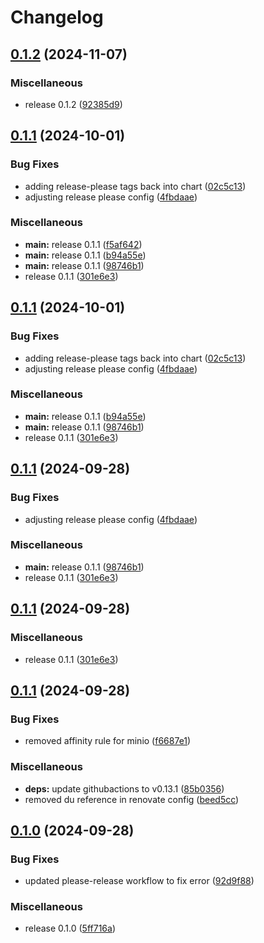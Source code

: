 # Changelog

## [0.1.2](https://github.com/andygodish/lab-dev-stack/compare/v0.1.1...v0.1.2) (2024-11-07)


### Miscellaneous

* release 0.1.2 ([92385d9](https://github.com/andygodish/lab-dev-stack/commit/92385d94b690db8003c812a40f7c1d60f46b84d7))

## [0.1.1](https://github.com/andygodish/uds-dev-stack/compare/v0.1.1...v0.1.1) (2024-10-01)


### Bug Fixes

* adding release-please tags back into chart ([02c5c13](https://github.com/andygodish/uds-dev-stack/commit/02c5c137ebb851f4419fcf105af56a4fe9345c20))
* adjusting release please config ([4fbdaae](https://github.com/andygodish/uds-dev-stack/commit/4fbdaae47d4d7230da8ff9ad26977305de29b97b))


### Miscellaneous

* **main:** release 0.1.1 ([f5af642](https://github.com/andygodish/uds-dev-stack/commit/f5af642b68db5ec257a66b31586436cdc2affe8c))
* **main:** release 0.1.1 ([b94a55e](https://github.com/andygodish/uds-dev-stack/commit/b94a55ee1f28e7e97ba5689846aff5fd26f1376d))
* **main:** release 0.1.1 ([98746b1](https://github.com/andygodish/uds-dev-stack/commit/98746b1d0eb7b00cd778cd0b104285632cff9ba3))
* release 0.1.1 ([301e6e3](https://github.com/andygodish/uds-dev-stack/commit/301e6e3ee414b2b5ce3e12feca0796ff53d3ad78))

## [0.1.1](https://github.com/andygodish/uds-dev-stack/compare/v0.1.1...v0.1.1) (2024-10-01)


### Bug Fixes

* adding release-please tags back into chart ([02c5c13](https://github.com/andygodish/uds-dev-stack/commit/02c5c137ebb851f4419fcf105af56a4fe9345c20))
* adjusting release please config ([4fbdaae](https://github.com/andygodish/uds-dev-stack/commit/4fbdaae47d4d7230da8ff9ad26977305de29b97b))


### Miscellaneous

* **main:** release 0.1.1 ([b94a55e](https://github.com/andygodish/uds-dev-stack/commit/b94a55ee1f28e7e97ba5689846aff5fd26f1376d))
* **main:** release 0.1.1 ([98746b1](https://github.com/andygodish/uds-dev-stack/commit/98746b1d0eb7b00cd778cd0b104285632cff9ba3))
* release 0.1.1 ([301e6e3](https://github.com/andygodish/uds-dev-stack/commit/301e6e3ee414b2b5ce3e12feca0796ff53d3ad78))

## [0.1.1](https://github.com/andygodish/uds-dev-stack/compare/v0.1.1...v0.1.1) (2024-09-28)


### Bug Fixes

* adjusting release please config ([4fbdaae](https://github.com/andygodish/uds-dev-stack/commit/4fbdaae47d4d7230da8ff9ad26977305de29b97b))


### Miscellaneous

* **main:** release 0.1.1 ([98746b1](https://github.com/andygodish/uds-dev-stack/commit/98746b1d0eb7b00cd778cd0b104285632cff9ba3))
* release 0.1.1 ([301e6e3](https://github.com/andygodish/uds-dev-stack/commit/301e6e3ee414b2b5ce3e12feca0796ff53d3ad78))

## [0.1.1](https://github.com/andygodish/uds-dev-stack/compare/v0.1.1...v0.1.1) (2024-09-28)


### Miscellaneous

* release 0.1.1 ([301e6e3](https://github.com/andygodish/uds-dev-stack/commit/301e6e3ee414b2b5ce3e12feca0796ff53d3ad78))

## [0.1.1](https://github.com/andygodish/uds-dev-stack/compare/v0.1.0...v0.1.1) (2024-09-28)


### Bug Fixes

* removed affinity rule for minio ([f6687e1](https://github.com/andygodish/uds-dev-stack/commit/f6687e1b54cb6837f1e77bc7734880e365905cbc))


### Miscellaneous

* **deps:** update githubactions to v0.13.1 ([85b0356](https://github.com/andygodish/uds-dev-stack/commit/85b0356e261bce77a8f6e47ae22b65a71d8a6b04))
* removed du reference in renovate config ([beed5cc](https://github.com/andygodish/uds-dev-stack/commit/beed5ccbaef9904a28de6920713a6d8c2ed29321))

## [0.1.0](https://github.com/andygodish/uds-dev-stack/compare/v0.1.0...v0.1.0) (2024-09-28)


### Bug Fixes

* updated please-release workflow to fix error ([92d9f88](https://github.com/andygodish/uds-dev-stack/commit/92d9f8870974566e35516cf621b84cc255852f72))


### Miscellaneous

* release 0.1.0 ([5ff716a](https://github.com/andygodish/uds-dev-stack/commit/5ff716a7b8734ce6636a2bcd280b407f6fe872cb))
